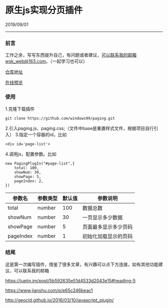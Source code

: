 # 原生js实现分页插件
2019/09/01

----------

### 前言

工作之余，写写东西提升自己，有问题或者建议，可以联系我的邮箱wsk_web@163.com。（一起学习也可以）

[仓库地址](https://github.com/windows99/paging.git)

[在线预览](https://windows99.github.io/paging/)

### 使用

1.克隆下载插件
	



``` 
git clone https://github.com/windows99/paging.git
```

2.引入paging.js、paging.css;（文件中base是重置样式文件，根据项目自行引入）
3.指定一个容器的id，比如

``` 
<div id='page-list'>
```
4.调用js，配置参数。比如

``` 
new PagingPlugIn("#page-list",{
	total: 100, 
	showNum: 30, 
	showPage: 5, 
	pageIndex: 2, 
})
```
| 参数名    | 参数类型 | 默认值 | 参数说明             |
| --------- | -------- | ------ | -------------------- |
| total     | number   | 100    | 数据总数             |
| showNum   | number   |    30   | 一页显示多少数据     |
| showPage  | number   |     5   | 页面最多显示多少页码 |
| pageIndex | number   |     1   | 初始化加载显示的页码 |

### 结尾

这是第一次编写插件，借鉴了很多文章，有兴趣可以点下方连接，如有其他功能建议，可以联系我的邮箱

https://juejin.im/post/5b592635e51d4533d2043e15#heading-5

https://www.jianshu.com/p/e65c246beac1

http://geocld.github.io/2016/03/10/javascript_plugin/
